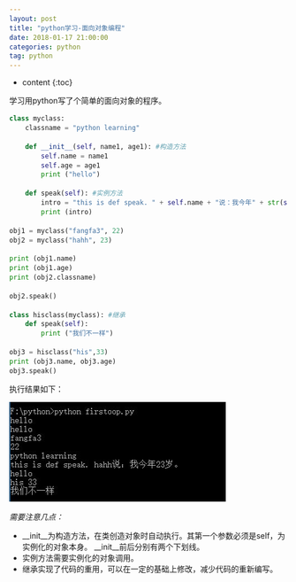 ```yaml
---
layout: post
title: "python学习-面向对象编程"
date: 2018-01-17 21:00:00   
categories: python
tag: python
---
```

* content
{:toc}

学习用python写了个简单的面向对象的程序。

<!-- more -->

``` python
class myclass:
	classname = "python learning"

	def __init__(self, name1, age1): #构造方法
		self.name = name1
		self.age = age1
		print ("hello")

	def speak(self): #实例方法
		intro = "this is def speak. " + self.name + "说：我今年" + str(self.age) + "岁。" 
		print (intro)

obj1 = myclass("fangfa3", 22)
obj2 = myclass("hahh", 23)

print (obj1.name)
print (obj1.age)
print (obj2.classname)

obj2.speak()

class hisclass(myclass): #继承
	def speak(self):
		print ("我们不一样")

obj3 = hisclass("his",33)
print (obj3.name, obj3.age)
obj3.speak()
```

执行结果如下：

![first_oop.jpg](https://github.com/fangfa3/fangfa3.github.io/blob/master/styles/images/python/first_oop.JPG?raw=true)

*需要注意几点：*

- \_\_init\_\_为构造方法，在类创造对象时自动执行。其第一个参数必须是self，为实例化的对象本身。 \_\_init\_\_前后分别有两个下划线。
- 实例方法需要实例化的对象调用。
- 继承实现了代码的重用，可以在一定的基础上修改，减少代码的重新编写。